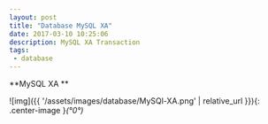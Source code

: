 ```yaml
---
layout: post
title: "Database MySQL XA"
date: 2017-03-10 10:25:06
description: MySQL XA Transaction
tags: 
 - database
---
```


**MySQL XA **


![img]({{ '/assets/images/database/MySQl-XA.png' | relative_url }}){: .center-image }*(°0°)*


